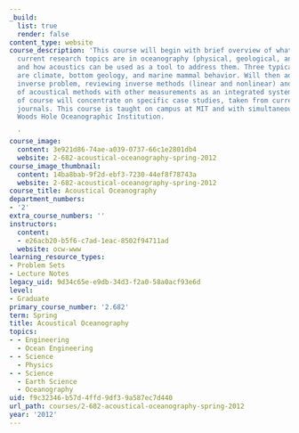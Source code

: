 ```yaml
---
_build:
  list: true
  render: false
content_type: website
course_description: 'This course will begin with brief overview of what important
  current research topics are in oceanography (physical, geological, and biological)
  and how acoustics can be used as a tool to address them. Three typical examples
  are climate, bottom geology, and marine mammal behavior. Will then address the acoustic
  inverse problem, reviewing inverse methods (linear and nonlinear) and the combination
  of acoustical methods with other measurements as an integrated system. Last part
  of course will concentrate on specific case studies, taken from current research
  journals. This course is taught on campus at MIT and with simultaneous video at
  Woods Hole Oceanographic Institution.

  '
course_image:
  content: 3e921d86-74ae-a039-0737-66c1e2801db4
  website: 2-682-acoustical-oceanography-spring-2012
course_image_thumbnail:
  content: 14ba8bab-9f2d-ebf3-7230-44ef8f78743a
  website: 2-682-acoustical-oceanography-spring-2012
course_title: Acoustical Oceanography
department_numbers:
- '2'
extra_course_numbers: ''
instructors:
  content:
  - e26acb20-b5f6-c7ad-1eac-8502f94711ad
  website: ocw-www
learning_resource_types:
- Problem Sets
- Lecture Notes
legacy_uid: 9d34c65e-e9db-34d3-f2a0-58a0acf93e6d
level:
- Graduate
primary_course_number: '2.682'
term: Spring
title: Acoustical Oceanography
topics:
- - Engineering
  - Ocean Engineering
- - Science
  - Physics
- - Science
  - Earth Science
  - Oceanography
uid: f9c32346-b57d-4ffd-9df3-9a587ec7d440
url_path: courses/2-682-acoustical-oceanography-spring-2012
year: '2012'
---
```


